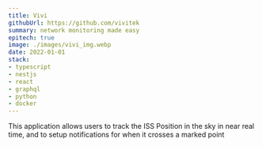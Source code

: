 ```yaml
---
title: Vivi
githubUrl: https://github.com/vivitek
summary: network monitoring made easy
epitech: true
image: ./images/vivi_img.webp
date: 2022-01-01
stack:
- typescript
- nestjs
- react
- graphql
- python
- docker
---
```


This application allows users to track the ISS Position in the sky in near real time, and to setup notifications for when it crosses a marked point
